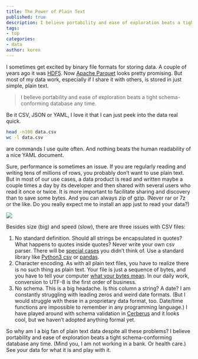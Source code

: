 ```yaml
---
title: The Power of Plain Text
published: true
description: I believe portability and ease of exploration beats a tight schema-conforming database any time. 
tags:
- top
categories:
- data
author: koren
---
```


I sometimes get excited by binary file formats for storing data. A couple of years ago it was [HDF5](https://www.hdfgroup.org/solutions/hdf5/). Now [Apache Parquet](https://parquet.apache.org/) looks pretty promising. But most of my data work, especially if I share it with others, is stored in just simple, plain text.

> I believe portability and ease of exploration beats a tight schema-conforming database any time.

Be it CSV, JSON or YAML, I love it that I can just peek into the data real quick.

```bash
head -n100 data.csv
wc -l data.csv
```
are commands I use quite often. And nothing beats the human readability of a nice YAML document.

Sure, performance is sometimes an issue. If you are regularly reading and writing tens of millions of rows, you probably don’t want to use plain text. But in most of our use cases, a data product is read and written maybe a couple times a day by its developer and then shared with several users who read it once or twice. It is more important to facilitate sharing and discovery than to save some bytes. And you can always zip of gzip. (Never rar or 7z or the like. Do you really expect me to install an app just to read your data?)

![](https://thepracticaldev.s3.amazonaws.com/i/ni9gxpezx7dpno6wjfdx.jpeg)

Besides size (big) and speed (slow), there are three issues with CSV files:

1. No standard definition. Should all strings be encapsulated in quotes? What happens to quotes inside quotes? Never write your own csv parser. There will be [special cases](https://chriswarrick.com/blog/2017/04/07/csv-is-not-a-standard/) you didn’t think of. Use a standard library like [Python3 csv](https://docs.python.org/3/library/csv.html) or [pandas](https://pandas.pydata.org/).
2. Character encoding. As with all plain text files, you have to realize there is no such thing as plain text. Your file is just a sequence of bytes, and you have to tell your computer [what your bytes mean](https://www.joelonsoftware.com/2003/10/08/the-absolute-minimum-every-software-developer-absolutely-positively-must-know-about-unicode-and-character-sets-no-excuses/). In our daily work, conversion to UTF-8 is the first order of business.
3. No schema. This is a big headache. Is this column a string? A date? I am constantly struggling with leading zeros and weird date formats. (But I would struggle with these in a proprietary data format, too. Date/time functions are impossible to remember in any programming language.) I have played around with schema validation in [Cerberus](http://docs.python-cerberus.org/en/stable/) and it looks cool, but we haven’t adopted anything formal yet.

So why am I a big fan of plain text data despite all these problems? I believe portability and ease of exploration beats a tight schema-conforming database any time. (Mind you, I am not working in a bank. Or health care.) See your data for what it is and play with it.